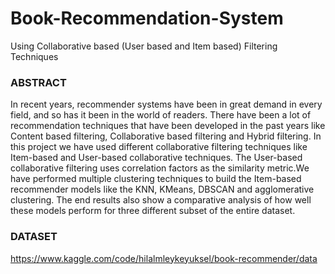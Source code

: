 # Book-Recommendation-System
Using Collaborative based (User based and Item based) Filtering Techniques

### ABSTRACT

In recent years, recommender systems have been in great demand in every field, and so has it been in the world of readers. There have been a lot of recommendation techniques that have been developed in the past years like Content based filtering, Collaborative based filtering and Hybrid filtering. In this project we have used different collaborative filtering techniques like Item-based and User-based collaborative techniques. The User-based collaborative filtering uses correlation factors as the similarity metric.We have performed multiple clustering techniques to build the Item-based recommender models like the KNN, KMeans, DBSCAN and agglomerative clustering. The end results also show a comparative analysis of how well these models perform for three different subset of the entire dataset.

### DATASET

https://www.kaggle.com/code/hilalmleykeyuksel/book-recommender/data

### 
